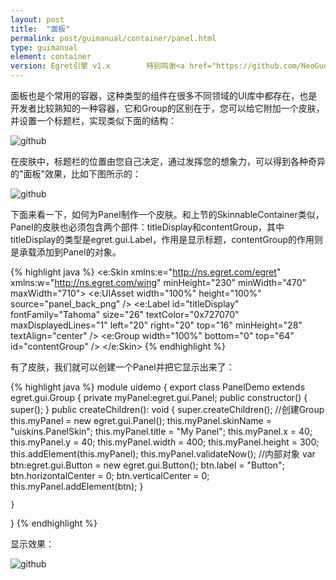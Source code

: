 ```yaml
---
layout: post
title:  "面板"
permalink: post/guimanual/container/panel.html
type: guimanual
element: container
version: Egret引擎 v1.x        特别鸣谢<a href="https://github.com/NeoGuo/" target="_blank">郭少瑞</a>同学撰写此文档
---
```


面板也是个常用的容器，这种类型的组件在很多不同领域的UI库中都存在，也是开发者比较熟知的一种容器，它和Group的区别在于，您可以给它附加一个皮肤，并设置一个标题栏，实现类似下面的结构：

![github]({{site.baseurl}}/assets/img/panel1.png "Egret")

在皮肤中，标题栏的位置由您自己决定，通过发挥您的想象力，可以得到各种奇异的"面板"效果，比如下图所示的：

![github]({{site.baseurl}}/assets/img/panel2.png "Egret")

下面来看一下，如何为Panel制作一个皮肤。和上节的SkinnableContainer类似，Panel的皮肤也必须包含两个部件：titleDisplay和contentGroup，其中titleDisplay的类型是egret.gui.Label，作用是显示标题，contentGroup的作用则是承载添加到Panel的对象。

{% highlight java  %}
<e:Skin xmlns:e="http://ns.egret.com/egret" xmlns:w="http://ns.egret.com/wing"
        minHeight="230" minWidth="470" maxWidth="710">
    <e:UIAsset width="100%" height="100%" source="panel_back_png" />
    <e:Label id="titleDisplay" fontFamily="Tahoma" size="26"
             textColor="0x727070" maxDisplayedLines="1" 
             left="20" right="20" top="16"
             minHeight="28" textAlign="center" />
    <e:Group width="100%" bottom="0"  top="64" id="contentGroup" />
</e:Skin>
{% endhighlight %}

有了皮肤，我们就可以创建一个Panel并把它显示出来了：

{% highlight java  %}
module uidemo
{
    export class PanelDemo extends egret.gui.Group
    {
        private myPanel:egret.gui.Panel;
        public constructor() {
            super();
        }
        public createChildren(): void {
            super.createChildren();
            //创建Group
            this.myPanel = new egret.gui.Panel();
            this.myPanel.skinName = "uiskins.PanelSkin";
            this.myPanel.title = "My Panel";
            this.myPanel.x = 40;
            this.myPanel.y = 40;
            this.myPanel.width = 400;
            this.myPanel.height = 300;
            this.addElement(this.myPanel);
            this.myPanel.validateNow();
            //内部对象
            var btn:egret.gui.Button = new egret.gui.Button();
            btn.label = "Button";
            btn.horizontalCenter = 0;
            btn.verticalCenter = 0;
            this.myPanel.addElement(btn);
        }

    }
}
{% endhighlight %}

显示效果：

![github]({{site.baseurl}}/assets/img/panel3.png "Egret")